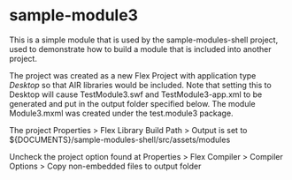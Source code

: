 sample-module3
==============

This is a simple module that is used by the sample-modules-shell project, used to demonstrate how to build a module that is included into another project.

The project was created as a new Flex Project with application type _Desktop_ so that AIR libraries would be included.
Note that setting this to Desktop will cause TestModule3.swf and TestModule3-app.xml to be generated and put in the output folder specified below. The module Module3.mxml was created under the test.module3 package.

The project Properties > Flex Library Build Path > Output is set to ${DOCUMENTS}/sample-modules-shell/src/assets/modules

Uncheck the project option found at Properties > Flex Compiler > Compiler Options > Copy non-embedded files to output folder

